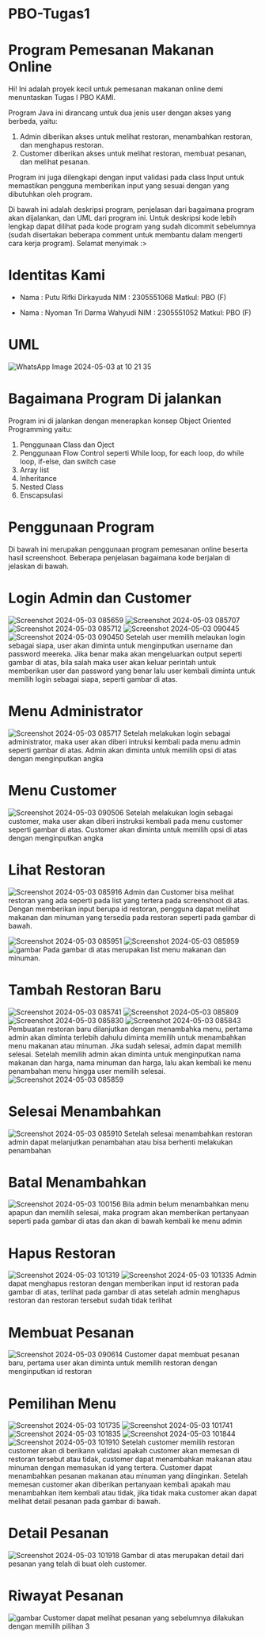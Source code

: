 # PBO-Tugas1

# Program Pemesanan Makanan Online
Hi! Ini adalah proyek kecil untuk pemesanan makanan online demi menuntaskan Tugas I PBO KAMI.

Program Java ini dirancang untuk dua jenis user dengan akses yang berbeda, yaitu:
1. Admin diberikan akses untuk melihat restoran, menambahkan restoran, dan menghapus restoran.
2. Customer diberikan akses untuk melihat restoran, membuat pesanan, dan melihat pesanan.

Program ini juga dilengkapi dengan input validasi pada class Input untuk memastikan pengguna memberikan input yang sesuai dengan yang dibutuhkan oleh program.

Di bawah ini adalah deskripsi program, penjelasan dari bagaimana program akan dijalankan, dan UML dari program ini. Untuk deskripsi kode lebih lengkap dapat dilihat pada kode program yang sudah dicommit sebelumnya (sudah disertakan beberapa comment untuk membantu dalam mengerti cara kerja program). Selamat menyimak :>


# Identitas Kami
* Nama  : Putu Rifki Dirkayuda
  NIM   : 2305551068
  Matkul: PBO (F)

* Nama  : Nyoman Tri Darma Wahyudi
  NIM   : 2305551052
  Matkul: PBO (F)

# UML
![WhatsApp Image 2024-05-03 at 10 21 35](https://github.com/tridarma6/PBO-Tugas1/assets/146802115/698d5ffa-7cf3-49ce-8508-25b713c335b5)


# Bagaimana Program Di jalankan
Program ini di jalankan dengan menerapkan konsep Object Oriented Programming yaitu:
1. Penggunaan Class dan Oject
2. Penggunaan Flow Control seperti While loop, for each loop, do while loop, if-else, dan switch case
3. Array list
4. Inheritance
5. Nested Class
6. Enscapsulasi

# Penggunaan Program
Di bawah ini merupakan penggunaan program pemesanan online beserta hasil screenshoot. Beberapa penjelasan bagaimana kode berjalan di jelaskan di bawah.
# Login Admin dan Customer
![Screenshot 2024-05-03 085659](https://github.com/tridarma6/PBO-Tugas1/assets/146802115/1e7b29ca-4f7b-4e38-9f52-6ed91c746c3f)
![Screenshot 2024-05-03 085707](https://github.com/tridarma6/PBO-Tugas1/assets/146802115/9e75bc89-b6ae-4b1e-b7ea-b819df2fb05b)
![Screenshot 2024-05-03 085712](https://github.com/tridarma6/PBO-Tugas1/assets/146802115/2983383e-e24b-4b96-91ba-67f8bcd98b58)
![Screenshot 2024-05-03 090445](https://github.com/tridarma6/PBO-Tugas1/assets/146802115/bcf2aa0e-0f66-4c53-b000-9549e758fb56)
![Screenshot 2024-05-03 090450](https://github.com/tridarma6/PBO-Tugas1/assets/146802115/8739f264-df4b-44ed-8473-1838ad0c9871)
Setelah user memilih melaukan login sebagai siapa, user akan diminta untuk menginputkan username dan password meereka. Jika benar maka akan mengeluarkan output seperti gambar di atas, bila salah maka user akan keluar perintah untuk memberikan user dan password yang benar lalu user kembali diminta untuk memilih login sebagai siapa, seperti gambar di atas.

# Menu Administrator 
![Screenshot 2024-05-03 085717](https://github.com/tridarma6/PBO-Tugas1/assets/146802115/f681715b-d274-42ab-ba9a-2134a2af5597)
Setelah melakukan login sebagai administrator, maka user akan diberi intruksi kembali pada menu admin seperti gambar di atas. Admin akan diminta untuk memilih opsi di atas dengan menginputkan angka

# Menu Customer
![Screenshot 2024-05-03 090506](https://github.com/tridarma6/PBO-Tugas1/assets/146802115/2402cea6-be7e-49bb-b401-2fedd002ec6e)
Setelah melakukan login sebagai customer, maka user akan diberi instruksi kembali pada menu customer seperti gambar di atas. Customer akan diminta untuk memilih opsi di atas dengan menginputkan angka

# Lihat Restoran
![Screenshot 2024-05-03 085916](https://github.com/tridarma6/PBO-Tugas1/assets/146802115/05f2f7d2-0080-419f-9041-832a74b2d9cb)
Admin dan Customer bisa melihat restoran yang ada seperti pada list yang tertera pada screenshoot di atas. Dengan memberikan input berupa id restoran, pengguna dapat melihat makanan dan minuman yang tersedia pada restoran seperti pada gambar di bawah.

![Screenshot 2024-05-03 085951](https://github.com/tridarma6/PBO-Tugas1/assets/146802115/1bf4a080-9c18-4ba0-b6ba-460133f4cdc6)
![Screenshot 2024-05-03 085959](https://github.com/tridarma6/PBO-Tugas1/assets/146802115/b61a4ec7-6e96-49f5-8e98-927bf0534018)
![gambar](https://github.com/tridarma6/PBO-Tugas1/assets/146802115/b9c5ee32-75f5-4fab-9f0d-fe4ded7eb768)
Pada gambar di atas merupakan list menu makanan dan minuman.

# Tambah Restoran Baru
![Screenshot 2024-05-03 085741](https://github.com/tridarma6/PBO-Tugas1/assets/146802115/116c6c1a-0bf5-47ec-b2f6-39c5aa46e938)
![Screenshot 2024-05-03 085809](https://github.com/tridarma6/PBO-Tugas1/assets/146802115/68280762-035d-4829-ba60-57aa97c45b98)
![Screenshot 2024-05-03 085830](https://github.com/tridarma6/PBO-Tugas1/assets/146802115/1fc5b30e-7164-4b38-bc3f-ddac46a01ffd)
![Screenshot 2024-05-03 085843](https://github.com/tridarma6/PBO-Tugas1/assets/146802115/362641f3-cfc0-4f58-a847-99ba53d9ee1e)
Pembuatan restoran baru dilanjutkan dengan menambahka menu, pertama admin akan diminta terlebih dahulu diminta memilih untuk menambahkan menu makanan atau minuman. Jika sudah selesai, admin dapat memilih selesai. Setelah memilih admin akan diminta untuk menginputkan nama makanan dan harga, nama minuman dan harga, lalu akan kembali ke menu penambahan menu hingga user memilih selesai.
![Screenshot 2024-05-03 085859](https://github.com/tridarma6/PBO-Tugas1/assets/146802115/7af9e9ae-9eef-469b-b912-9b756f8a321a)

# Selesai Menambahkan
![Screenshot 2024-05-03 085910](https://github.com/tridarma6/PBO-Tugas1/assets/146802115/a90a293d-6523-4b04-be28-53979dcb3b6f)
Setelah selesai menambahkan restoran admin dapat melanjutkan penambahan atau bisa berhenti melakukan penambahan

# Batal Menambahkan
![Screenshot 2024-05-03 100156](https://github.com/tridarma6/PBO-Tugas1/assets/146802115/71fa36b2-7c8f-4d46-975f-06097946ac7a)
Bila admin belum menambahkan menu apapun dan memilih selesai, maka program akan memberikan pertanyaan seperti pada gambar di atas dan akan di bawah kembali ke menu admin

# Hapus Restoran
![Screenshot 2024-05-03 101319](https://github.com/tridarma6/PBO-Tugas1/assets/146802115/a146324f-d7a9-4317-9608-0057c67e8b58)
![Screenshot 2024-05-03 101335](https://github.com/tridarma6/PBO-Tugas1/assets/146802115/faccaafd-4230-4ea2-9c0b-c7ef929cfee5)
Admin dapat menghapus restoran dengan memberikan input id restoran pada gambar di atas, terlihat pada gambar di atas setelah admin menghapus restoran dan restoran tersebut sudah tidak terlihat

# Membuat Pesanan
![Screenshot 2024-05-03 090614](https://github.com/tridarma6/PBO-Tugas1/assets/146802115/ba95bb06-2290-4475-9bcb-7066c923186c)
Customer dapat membuat pesanan baru, pertama user akan diminta untuk memilih restoran dengan menginputkan id restoran

# Pemilihan Menu
![Screenshot 2024-05-03 101735](https://github.com/tridarma6/PBO-Tugas1/assets/146802115/8b523e90-3aa1-450f-94d4-ec92eb8980fc)
![Screenshot 2024-05-03 101741](https://github.com/tridarma6/PBO-Tugas1/assets/146802115/5427e22a-8323-46f7-9f61-d365c2c6065f)
![Screenshot 2024-05-03 101835](https://github.com/tridarma6/PBO-Tugas1/assets/146802115/79e1cbad-dec1-44f9-b3d4-919b7b429899)
![Screenshot 2024-05-03 101844](https://github.com/tridarma6/PBO-Tugas1/assets/146802115/b3650843-d896-44b7-b8b7-969a7e0090a4)
![Screenshot 2024-05-03 101910](https://github.com/tridarma6/PBO-Tugas1/assets/146802115/7e277602-c63c-440d-8ae8-c232d0fefd5d)
Setelah customer memilih restoran customer akan di berikann validasi apakah customer akan memesan di restoran tersebut atau tidak, customer dapat menambahkan makanan atau minuman dengan memasukan id yang tertera. Customer dapat menambahkan pesanan makanan atau minuman yang diinginkan. Setelah memesan customer akan diberikan pertanyaan kembali apakah mau menambahkan item kembali atau tidak, jika tidak maka customer akan dapat melihat detail pesanan pada gambar di bawah.

# Detail Pesanan
![Screenshot 2024-05-03 101918](https://github.com/tridarma6/PBO-Tugas1/assets/146802115/bceb6037-7f3d-4828-a019-1052d7ea4ce2)
Gambar di atas merupakan detail dari pesanan yang telah di buat oleh customer.

# Riwayat Pesanan
![gambar](https://github.com/tridarma6/PBO-Tugas1/assets/146802115/de25fb09-d703-4a31-8a90-72b1579d2ca8)
Customer dapat melihat pesanan yang sebelumnya dilakukan dengan memilih pilihan 3






















